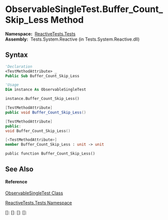 # ObservableSingleTest.Buffer\_Count\_Skip\_Less Method

**Namespace:**  [ReactiveTests.Tests](ReactiveTests.Tests\ReactiveTests.Tests.md)  
**Assembly:**  Tests.System.Reactive (in Tests.System.Reactive.dll)

## Syntax

```vb
'Declaration
<TestMethodAttribute> _
Public Sub Buffer_Count_Skip_Less
```

```vb
'Usage
Dim instance As ObservableSingleTest

instance.Buffer_Count_Skip_Less()
```

```csharp
[TestMethodAttribute]
public void Buffer_Count_Skip_Less()
```

```c++
[TestMethodAttribute]
public:
void Buffer_Count_Skip_Less()
```

```fsharp
[<TestMethodAttribute>]
member Buffer_Count_Skip_Less : unit -> unit 
```

```jscript
public function Buffer_Count_Skip_Less()
```

## See Also

#### Reference

[ObservableSingleTest Class](ObservableSingleTest\ObservableSingleTest.md)

[ReactiveTests.Tests Namespace](ReactiveTests.Tests\ReactiveTests.Tests.md)

[]: 
[]: 
[]: 
[]: 